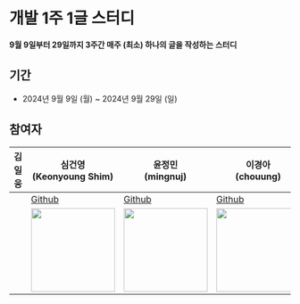 # 개발 1주 1글 스터디 

**9월 9일부터 29일까지 3주간 매주 (최소) 하나의 글을 작성하는 스터디**

## 기간
- 2024년 9월 9일 (월) ~ 2024년 9월 29일 (일)

## 참여자
| 김일웅<br/> | 심건영<br/>(Keonyoung Shim)                                  | 윤정민<br/>(mingnuj)                                         | 이경아<br/>(chouung)                                         | 이상아<br/>(snaag)                                           |
| ----------- | ------------------------------------------------------------ | ------------------------------------------------------------ | ------------------------------------------------------------ | ------------------------------------------------------------ |
|             | [Github](https://github.com/k-young-passionate)              | <a href="https://github.com/mingnuj">Github</a>              | <a href="https://github.com/chouung">Github</a>              | <a href="https://github.com/snaag">Github</a>                |
|             | <img src="https://avatars.githubusercontent.com/u/11757075?v=4" width="150" /> | <img src="https://avatars.githubusercontent.com/u/25028093?v=4" width="150" > | <img src="https://avatars.githubusercontent.com/u/151368249?v=4" width="150" /> | <img src="https://avatars.githubusercontent.com/u/42943992?v=4" width="150" /> |

